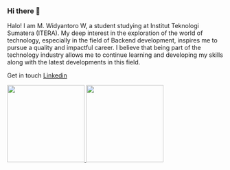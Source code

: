 ### Hi there 👋

Halo! I am M. Widyantoro W, a student studying at Institut Teknologi Sumatera (ITERA). My deep interest in the exploration of the world of technology, especially in the field of Backend development, inspires me to pursue a quality and impactful career.  I believe that being part of the technology industry allows me to continue learning and developing my skills along with the latest developments in this field.

Get in touch [Linkedin]([https://www.linkedin.com/in/m-widyantoro-wiryawan-0673692b9/])

<p align="left">
<a href="https://github.com/penuliscode">
  <img height="180em" src="https://github-readme-stats-eight-theta.vercel.app/api?username=wdyntr&show_icons=true&theme=algolia&include_all_commits=true&count_private=true"/>
  <img height="180em" src="https://github-readme-stats-eight-theta.vercel.app/api/top-langs/?username=wdyntr&layout=compact&theme=algolia"/>
</a>
</p>
<!--
**wdyntr/wdyntr** is a ✨ _special_ ✨ repository because its `README.md` (this file) appears on your GitHub profile.

Here are some ideas to get you started:

- 🔭 I’m currently working on ...
- 🌱 I’m currently learning ...
- 👯 I’m looking to collaborate on ...
- 🤔 I’m looking for help with ...
- 💬 Ask me about ...
- 📫 How to reach me: ...
- 😄 Pronouns: ...
- ⚡ Fun fact: ...
-->
